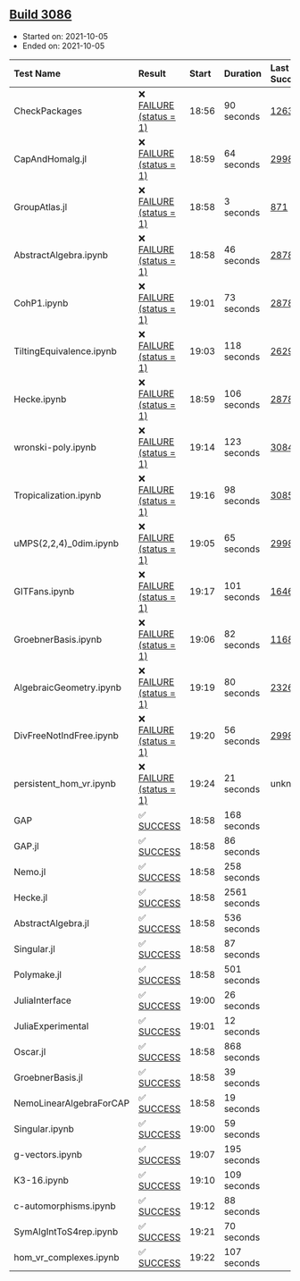 ## [Build 3086](https://oscarci.mathematik.uni-kl.de/job/oscar-stable/3086/)

* Started on: 2021-10-05
* Ended on: 2021-10-05

| Test Name    | Result | Start | Duration | Last Success | First Failure |
|:-------------|:-------|:------|:---------|:-------------|:--------------|
| CheckPackages | ❌ [FAILURE (status = 1)](https://oscarci.mathematik.uni-kl.de/job/oscar-stable/3086/artifact/logs/build-3086/CheckPackages.log) | 18:56 | 90 seconds | [1263](https://oscarci.mathematik.uni-kl.de/job/oscar-stable/1263/) | [1264](https://oscarci.mathematik.uni-kl.de/job/oscar-stable/1264/) |
| CapAndHomalg.jl | ❌ [FAILURE (status = 1)](https://oscarci.mathematik.uni-kl.de/job/oscar-stable/3086/artifact/logs/build-3086/CapAndHomalg.jl.log) | 18:59 | 64 seconds | [2998](https://oscarci.mathematik.uni-kl.de/job/oscar-stable/2998/) | [2999](https://oscarci.mathematik.uni-kl.de/job/oscar-stable/2999/) |
| GroupAtlas.jl | ❌ [FAILURE (status = 1)](https://oscarci.mathematik.uni-kl.de/job/oscar-stable/3086/artifact/logs/build-3086/GroupAtlas.jl.log) | 18:58 | 3 seconds | [871](https://oscarci.mathematik.uni-kl.de/job/oscar-stable/871/) | [872](https://oscarci.mathematik.uni-kl.de/job/oscar-stable/872/) |
| AbstractAlgebra.ipynb | ❌ [FAILURE (status = 1)](https://oscarci.mathematik.uni-kl.de/job/oscar-stable/3086/artifact/logs/build-3086/AbstractAlgebra.ipynb.log) | 18:58 | 46 seconds | [2878](https://oscarci.mathematik.uni-kl.de/job/oscar-stable/2878/) | [2879](https://oscarci.mathematik.uni-kl.de/job/oscar-stable/2879/) |
| CohP1.ipynb | ❌ [FAILURE (status = 1)](https://oscarci.mathematik.uni-kl.de/job/oscar-stable/3086/artifact/logs/build-3086/CohP1.ipynb.log) | 19:01 | 73 seconds | [2878](https://oscarci.mathematik.uni-kl.de/job/oscar-stable/2878/) | [2879](https://oscarci.mathematik.uni-kl.de/job/oscar-stable/2879/) |
| TiltingEquivalence.ipynb | ❌ [FAILURE (status = 1)](https://oscarci.mathematik.uni-kl.de/job/oscar-stable/3086/artifact/logs/build-3086/TiltingEquivalence.ipynb.log) | 19:03 | 118 seconds | [2629](https://oscarci.mathematik.uni-kl.de/job/oscar-stable/2629/) | [2630](https://oscarci.mathematik.uni-kl.de/job/oscar-stable/2630/) |
| Hecke.ipynb | ❌ [FAILURE (status = 1)](https://oscarci.mathematik.uni-kl.de/job/oscar-stable/3086/artifact/logs/build-3086/Hecke.ipynb.log) | 18:59 | 106 seconds | [2878](https://oscarci.mathematik.uni-kl.de/job/oscar-stable/2878/) | [2879](https://oscarci.mathematik.uni-kl.de/job/oscar-stable/2879/) |
| wronski-poly.ipynb | ❌ [FAILURE (status = 1)](https://oscarci.mathematik.uni-kl.de/job/oscar-stable/3086/artifact/logs/build-3086/wronski-poly.ipynb.log) | 19:14 | 123 seconds | [3084](https://oscarci.mathematik.uni-kl.de/job/oscar-stable/3084/) | [3085](https://oscarci.mathematik.uni-kl.de/job/oscar-stable/3085/) |
| Tropicalization.ipynb | ❌ [FAILURE (status = 1)](https://oscarci.mathematik.uni-kl.de/job/oscar-stable/3086/artifact/logs/build-3086/Tropicalization.ipynb.log) | 19:16 | 98 seconds | [3085](https://oscarci.mathematik.uni-kl.de/job/oscar-stable/3085/) | [3086](https://oscarci.mathematik.uni-kl.de/job/oscar-stable/3086/) |
| uMPS(2,2,4)_0dim.ipynb | ❌ [FAILURE (status = 1)](https://oscarci.mathematik.uni-kl.de/job/oscar-stable/3086/artifact/logs/build-3086/uMPS-2-2-4-_0dim.ipynb.log) | 19:05 | 65 seconds | [2998](https://oscarci.mathematik.uni-kl.de/job/oscar-stable/2998/) | [2999](https://oscarci.mathematik.uni-kl.de/job/oscar-stable/2999/) |
| GITFans.ipynb | ❌ [FAILURE (status = 1)](https://oscarci.mathematik.uni-kl.de/job/oscar-stable/3086/artifact/logs/build-3086/GITFans.ipynb.log) | 19:17 | 101 seconds | [1646](https://oscarci.mathematik.uni-kl.de/job/oscar-stable/1646/) | [1647](https://oscarci.mathematik.uni-kl.de/job/oscar-stable/1647/) |
| GroebnerBasis.ipynb | ❌ [FAILURE (status = 1)](https://oscarci.mathematik.uni-kl.de/job/oscar-stable/3086/artifact/logs/build-3086/GroebnerBasis.ipynb.log) | 19:06 | 82 seconds | [1168](https://oscarci.mathematik.uni-kl.de/job/oscar-stable/1168/) | [1169](https://oscarci.mathematik.uni-kl.de/job/oscar-stable/1169/) |
| AlgebraicGeometry.ipynb | ❌ [FAILURE (status = 1)](https://oscarci.mathematik.uni-kl.de/job/oscar-stable/3086/artifact/logs/build-3086/AlgebraicGeometry.ipynb.log) | 19:19 | 80 seconds | [2326](https://oscarci.mathematik.uni-kl.de/job/oscar-stable/2326/) | [2327](https://oscarci.mathematik.uni-kl.de/job/oscar-stable/2327/) |
| DivFreeNotIndFree.ipynb | ❌ [FAILURE (status = 1)](https://oscarci.mathematik.uni-kl.de/job/oscar-stable/3086/artifact/logs/build-3086/DivFreeNotIndFree.ipynb.log) | 19:20 | 56 seconds | [2998](https://oscarci.mathematik.uni-kl.de/job/oscar-stable/2998/) | [2999](https://oscarci.mathematik.uni-kl.de/job/oscar-stable/2999/) |
| persistent_hom_vr.ipynb | ❌ [FAILURE (status = 1)](https://oscarci.mathematik.uni-kl.de/job/oscar-stable/3086/artifact/logs/build-3086/persistent_hom_vr.ipynb.log) | 19:24 | 21 seconds | unknown | unknown |
| GAP | ✅ [SUCCESS](https://oscarci.mathematik.uni-kl.de/job/oscar-stable/3086/artifact/logs/build-3086/GAP.log) | 18:58 | 168 seconds |  |  |
| GAP.jl | ✅ [SUCCESS](https://oscarci.mathematik.uni-kl.de/job/oscar-stable/3086/artifact/logs/build-3086/GAP.jl.log) | 18:58 | 86 seconds |  |  |
| Nemo.jl | ✅ [SUCCESS](https://oscarci.mathematik.uni-kl.de/job/oscar-stable/3086/artifact/logs/build-3086/Nemo.jl.log) | 18:58 | 258 seconds |  |  |
| Hecke.jl | ✅ [SUCCESS](https://oscarci.mathematik.uni-kl.de/job/oscar-stable/3086/artifact/logs/build-3086/Hecke.jl.log) | 18:58 | 2561 seconds |  |  |
| AbstractAlgebra.jl | ✅ [SUCCESS](https://oscarci.mathematik.uni-kl.de/job/oscar-stable/3086/artifact/logs/build-3086/AbstractAlgebra.jl.log) | 18:58 | 536 seconds |  |  |
| Singular.jl | ✅ [SUCCESS](https://oscarci.mathematik.uni-kl.de/job/oscar-stable/3086/artifact/logs/build-3086/Singular.jl.log) | 18:58 | 87 seconds |  |  |
| Polymake.jl | ✅ [SUCCESS](https://oscarci.mathematik.uni-kl.de/job/oscar-stable/3086/artifact/logs/build-3086/Polymake.jl.log) | 18:58 | 501 seconds |  |  |
| JuliaInterface | ✅ [SUCCESS](https://oscarci.mathematik.uni-kl.de/job/oscar-stable/3086/artifact/logs/build-3086/JuliaInterface.log) | 19:00 | 26 seconds |  |  |
| JuliaExperimental | ✅ [SUCCESS](https://oscarci.mathematik.uni-kl.de/job/oscar-stable/3086/artifact/logs/build-3086/JuliaExperimental.log) | 19:01 | 12 seconds |  |  |
| Oscar.jl | ✅ [SUCCESS](https://oscarci.mathematik.uni-kl.de/job/oscar-stable/3086/artifact/logs/build-3086/Oscar.jl.log) | 18:58 | 868 seconds |  |  |
| GroebnerBasis.jl | ✅ [SUCCESS](https://oscarci.mathematik.uni-kl.de/job/oscar-stable/3086/artifact/logs/build-3086/GroebnerBasis.jl.log) | 18:58 | 39 seconds |  |  |
| NemoLinearAlgebraForCAP | ✅ [SUCCESS](https://oscarci.mathematik.uni-kl.de/job/oscar-stable/3086/artifact/logs/build-3086/NemoLinearAlgebraForCAP.log) | 18:58 | 19 seconds |  |  |
| Singular.ipynb | ✅ [SUCCESS](https://oscarci.mathematik.uni-kl.de/job/oscar-stable/3086/artifact/logs/build-3086/Singular.ipynb.log) | 19:00 | 59 seconds |  |  |
| g-vectors.ipynb | ✅ [SUCCESS](https://oscarci.mathematik.uni-kl.de/job/oscar-stable/3086/artifact/logs/build-3086/g-vectors.ipynb.log) | 19:07 | 195 seconds |  |  |
| K3-16.ipynb | ✅ [SUCCESS](https://oscarci.mathematik.uni-kl.de/job/oscar-stable/3086/artifact/logs/build-3086/K3-16.ipynb.log) | 19:10 | 109 seconds |  |  |
| c-automorphisms.ipynb | ✅ [SUCCESS](https://oscarci.mathematik.uni-kl.de/job/oscar-stable/3086/artifact/logs/build-3086/c-automorphisms.ipynb.log) | 19:12 | 88 seconds |  |  |
| SymAlgIntToS4rep.ipynb | ✅ [SUCCESS](https://oscarci.mathematik.uni-kl.de/job/oscar-stable/3086/artifact/logs/build-3086/SymAlgIntToS4rep.ipynb.log) | 19:21 | 70 seconds |  |  |
| hom_vr_complexes.ipynb | ✅ [SUCCESS](https://oscarci.mathematik.uni-kl.de/job/oscar-stable/3086/artifact/logs/build-3086/hom_vr_complexes.ipynb.log) | 19:22 | 107 seconds |  |  |
